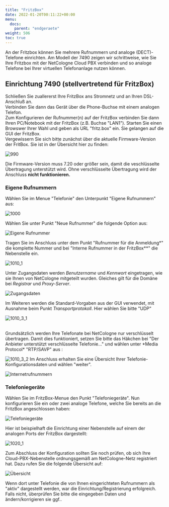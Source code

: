 ```yaml
---
title: "FritzBox"
date: 2022-01-20T00:11:22+00:00
menu:
  docs:
    parent: "endgeraete"
weight: 506
toc: true
---
```


An der Fritzbox können Sie mehrere Rufnummern und analoge (DECT)-Telefone einrichten. Am Modell der 7490 zeigen wir schrittweise, wie Sie Ihre Fritzbox mit der NetCologne Cloud PBX verbinden und so analoge Telefone bei Ihrer virtuellen Telefonanlage nutzen können. 

## Einrichtung 7490 (stellvertretend für FritzBox)

Schließen Sie zuallererst Ihre FritzBox ans Stromnetz und an Ihren DSL-Anschluß an. <br>
Verbinden Sie dann das Gerät über die Phone-Buchse mit einem analogen Telefon. <br>
Zum Konfigurieren der Rufnummer(n) auf der FritzBox verbinden Sie dann Ihren PC/Notebook mit der FritzBox (z.B. Buchse "LAN1").
Starten Sie einen Browswer Ihrer Wahl und geben als URL "fritz.box" ein. Sie gelangen auf die GUI der FritzBox. <br>
Vergewissern Sie sich bitte zunächst über die aktuelle Firmware-Version der FritBox. Sie ist in der Übersicht hier zu finden: <br>

![990](https://user-images.githubusercontent.com/99875491/178981706-bc0b0d42-3db4-447f-9331-78639f1ccf97.png)

Die Firmware-Version muss 7.20 oder größer sein, damit die veschlüsselte Übertragung unterstützt wird. Ohne verschlüsselte Übertragung wird der Anschluss **nicht funktionieren.** <br>

### Eigene Rufnummern

Wählen Sie im Menue "Telefonie" den Unterpunkt "Eigene Rufnummern" aus: <br>

![1000](https://user-images.githubusercontent.com/99875491/178975443-51f51fa3-9a63-4517-8e7e-aa5d19abc41f.png)

Wählen Sie unter Punkt "Neue Rufnummer" die folgende Option aus: <br>

![Eigene Rufnummer](https://user-images.githubusercontent.com/98753538/179160233-07979018-da04-4197-8291-40006fe6101d.jpg)

Tragen Sie im Anschluss unter dem Punkt "Rufnummer für die Anmeldung*" die komplette Nummer und bei "Interne Rufnummer in der FritzBox**" die Nebenstelle ein. <br>

![1010_1](https://user-images.githubusercontent.com/99875491/178977016-6899a8bc-4782-45c8-9a16-00f7c75e9203.png)

Unter Zugangsdaten werden *Benutzername* und *Kennwort* eingetragen, wie sie Ihnen von NetCologne mitgeteilt wurden. Gleiches gilt für die Domäne bei *Registrar* und *Proxy-Server*. <br>

![Zugangsdaten](https://user-images.githubusercontent.com/98753538/179159885-5013b8ab-69a6-4352-a670-d2d94972e3d5.jpg)

Im Weiteren werden die Standard-Vorgaben aus der GUI verwendet, mit Ausnahme beim Punkt *Transportprotokoll*. Hier wählen Sie bitte "UDP" <br>

![1010_3_1](https://user-images.githubusercontent.com/99875491/178978075-33376f83-b9bb-4c07-aa89-c0fb8167f1c6.png)

<br>
Grundsätzlich werden Ihre Telefonate bei NetCologne nur verschlüsselt übertragen. Damit dies funktioniert, setzen Sie bitte das Häkchen bei "Der Anbieter unterstützt verschlüsselte Telefonie..." und wählen unter *Media Protocol* "RTP/SAVP" aus : <br>

![1010_3_2](https://user-images.githubusercontent.com/99875491/178978575-cfbd4553-8f5d-4c3b-be32-d6513e27d44b.png)
Im Anschluss erhalten Sie eine Übersicht Ihrer Telefonie-Konfigurationsdaten und wählen "weiter". <br>

![Internetrufnummern](https://user-images.githubusercontent.com/98753538/179161233-736582f4-9a29-41f1-8432-34aff97e4602.jpg)

### Telefoniegeräte

Wählen Sie im FritzBox-Menue den Punkt "Telefoniegeräte". Nun konfigurieren Sie ein oder zwei analoge Telefone, welche Sie bereits an die FritzBox angeschlossen haben: <br>

![Telefoniegeräte](https://user-images.githubusercontent.com/98753538/179159967-b3a54cef-8b88-44ae-9fed-0824e97f7455.jpg)

Hier ist beispielhaft die Einrichtung einer Nebenstelle auf einem der analogen Ports der FritzBox dargestellt: <br>

![1020_1](https://user-images.githubusercontent.com/99875491/178979352-f70e296d-3276-4f4c-99e5-1901b4213e98.png)

Zum Abschluss der Konfiguration sollten Sie noch prüfen, ob sich Ihre Cloud-PBX-Nebenstelle ordnungsgemäß am NetCologne-Netz registriert hat.
Dazu rufen Sie die folgende Übersicht auf: <br>

![Übersicht](https://user-images.githubusercontent.com/98753538/179160026-eb870bf3-d938-4bb2-b0cd-98f7ed04185c.jpg)

Wenn dort unter Telefonie die von Ihnen eingerichteten Rufnummern als "aktiv" dargestellt werden, war die Einrichtung/Registrierung erfolgreich. <br>
Falls nicht, überprüfen Sie bitte die eingegeben Daten und ändern/korrigieren sie ggf.. <br>

